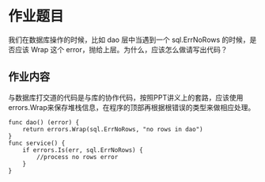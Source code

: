 # 作业题目
我们在数据库操作的时候，比如 dao 层中当遇到一个 sql.ErrNoRows 的时候，是否应该 Wrap 这个 error，抛给上层。为什么，应该怎么做请写出代码？
## 作业内容
与数据库打交道的代码是与库的协作代码，按照PPT讲义上的套路，应该使用errors.Wrap来保存堆栈信息，在程序的顶部再根据根错误的类型来做相应处理。
```
func dao() (error) {
    return errors.Wrap(sql.ErrNoRows, "no rows in dao")
}
func service() {
    if errors.Is(err, sql.ErrNoRows) {
        //process no rows error
    }
}
```

